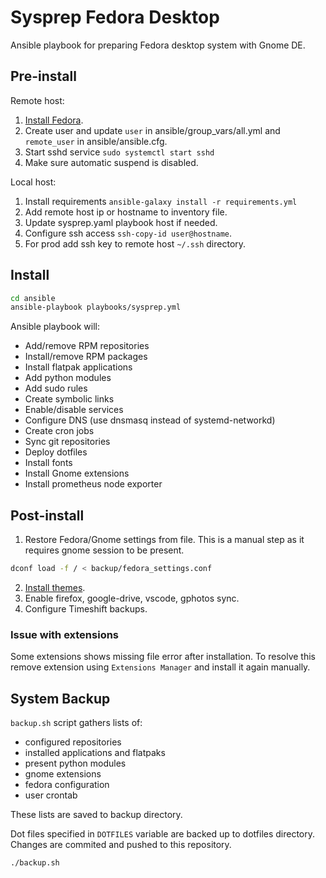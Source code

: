 # Sysprep Fedora Desktop

Ansible playbook for preparing Fedora desktop system with Gnome DE.

## Pre-install

Remote host:

1. [Install Fedora](https://fedoraproject.org/workstation/download).
2. Create user and update `user` in ansible/group_vars/all.yml and `remote_user` in ansible/ansible.cfg.
3. Start sshd service `sudo systemctl start sshd`
4. Make sure automatic suspend is disabled.

Local host:

1. Install requirements `ansible-galaxy install -r requirements.yml`
2. Add remote host ip or hostname to inventory file.
3. Update sysprep.yaml playbook host if needed.
4. Configure ssh access `ssh-copy-id user@hostname`.
5. For prod add ssh key to remote host `~/.ssh` directory.

## Install

```bash
cd ansible
ansible-playbook playbooks/sysprep.yml
```

Ansible playbook will:

- Add/remove RPM repositories
- Install/remove RPM packages
- Install flatpak applications
- Add python modules
- Add sudo rules
- Create symbolic links
- Enable/disable services
- Configure DNS (use dnsmasq instead of systemd-networkd)
- Create cron jobs
- Sync git repositories
- Deploy dotfiles
- Install fonts
- Install Gnome extensions
- Install prometheus node exporter

## Post-install

1. Restore Fedora/Gnome settings from file. This is a manual step as it requires gnome session to be present.

```bash
dconf load -f / < backup/fedora_settings.conf
```

2. [Install themes](https://www.gnome-look.org/browse/).
3. Enable firefox, google-drive, vscode, gphotos sync.
4. Configure Timeshift backups.

### Issue with extensions

Some extensions shows missing file error after installation. To resolve this remove extension using `Extensions Manager` and install it again manually.

## System Backup

`backup.sh` script gathers lists of:

- configured repositories
- installed applications and flatpaks
- present python modules
- gnome extensions
- fedora configuration
- user crontab

These lists are saved to backup directory.

Dot files specified in `DOTFILES` variable are backed up to dotfiles directory. Changes are commited and pushed to this repository.

```bash
./backup.sh
```
